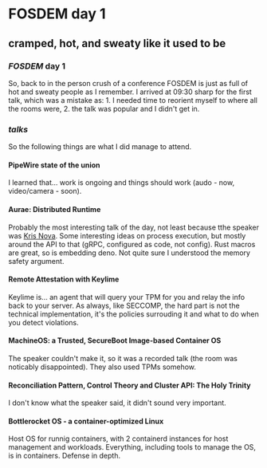# FOSDEM day 1

## cramped, hot, and sweaty like it used to be

### _FOSDEM_ day 1

So, back to in the person crush of a conference
FOSDEM is just as full of hot and sweaty people as I remember.
I arrived at 09:30 sharp for the first talk,
which was a mistake as: 1. 
I needed time to reorient myself to where all the rooms were, 2.
the talk was popular and I didn't get in.


### _talks_

So the following things are what I did manage to attend.

#### PipeWire state of the union

I learned that... work is ongoing and things should work
(audo - now, video/camera - soon).

#### Aurae: Distributed Runtime

Probably the most interesting talk of the day,
not least because tthe speaker was [Kris Nova](https://nivenly.com/).
Some interesting ideas on process execution,
but mostly around the API to that (gRPC, configured as code, not config).
Rust macros are great, so is embedding deno.
Not quite sure I understood the memory safety argument.

#### Remote Attestation with Keylime

Keylime is... 
an agent that will query your TPM for you and relay the info back to your server.
As always, like SECCOMP, the hard part is not the technical implementation,
it's the policies surrouding it and what to do when you detect violations.

#### MachineOS: a Trusted, SecureBoot Image-based Container OS

The speaker couldn't make it, so it was a recorded talk (the room was noticably disappointed).
They also used TPMs somehow.

#### Reconciliation Pattern, Control Theory and Cluster API: The Holy Trinity

I don't know what the speaker said, it didn't sound very important.

#### Bottlerocket OS - a container-optimized Linux

Host OS for runnig containers,
with 2 containerd instances for host management and workloads.
Everything, including tools to manage the OS, is in containers.
Defense in depth.
